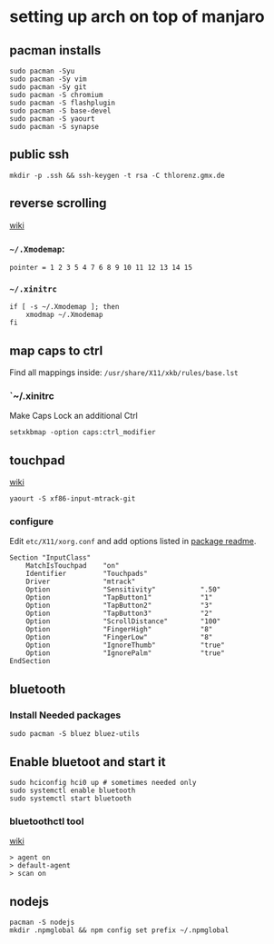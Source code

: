 # setting up arch on top of manjaro

## pacman installs

    sudo pacman -Syu
    sudo pacman -Sy vim
    sudo pacman -Sy git
    sudo pacman -S chromium
    sudo pacman -S flashplugin
    sudo pacman -S base-devel
    sudo pacman -S yaourt
    sudo pacman -S synapse

## public ssh

    mkdir -p .ssh && ssh-keygen -t rsa -C thlorenz.gmx.de

## reverse scrolling

[wiki](https://wiki.archlinux.org/index.php/xmodmap)

### `~/.Xmodemap`:

    pointer = 1 2 3 5 4 7 6 8 9 10 11 12 13 14 15

### `~/.xinitrc`

    if [ -s ~/.Xmodemap ]; then
        xmodmap ~/.Xmodemap
    fi

## map caps to ctrl

Find all mappings inside: `/usr/share/X11/xkb/rules/base.lst`

### `~/.xinitrc

Make Caps Lock an additional Ctrl

    setxkbmap -option caps:ctrl_modifier

## touchpad

[wiki](https://wiki.archlinux.org/index.php/MacBook#Touchpad)

    yaourt -S xf86-input-mtrack-git 

### configure

Edit `etc/X11/xorg.conf` and add options listed in [package readme](https://github.com/BlueDragonX/xf86-input-mtrack).

```
Section "InputClass"
	MatchIsTouchpad    "on"
	Identifier         "Touchpads"
	Driver             "mtrack"
	Option             "Sensitivity"           ".50"
	Option             "TapButton1"            "1"
	Option             "TapButton2"            "3"
	Option             "TapButton3"            "2"
	Option             "ScrollDistance"        "100"
	Option             "FingerHigh"            "8"
	Option             "FingerLow"             "8"
	Option             "IgnoreThumb"           "true"
	Option             "IgnorePalm"            "true"
EndSection
```

## bluetooth

### Install Needed packages

    sudo pacman -S bluez bluez-utils

## Enable bluetoot and start it

    sudo hciconfig hci0 up # sometimes needed only
    sudo systemctl enable bluetooth
    sudo systemctl start bluetooth

### bluetoothctl tool

[wiki](https://wiki.archlinux.org/index.php/bluetooth)

    > agent on
    > default-agent
    > scan on

## nodejs
    
    pacman -S nodejs
    mkdir .npmglobal && npm config set prefix ~/.npmglobal

